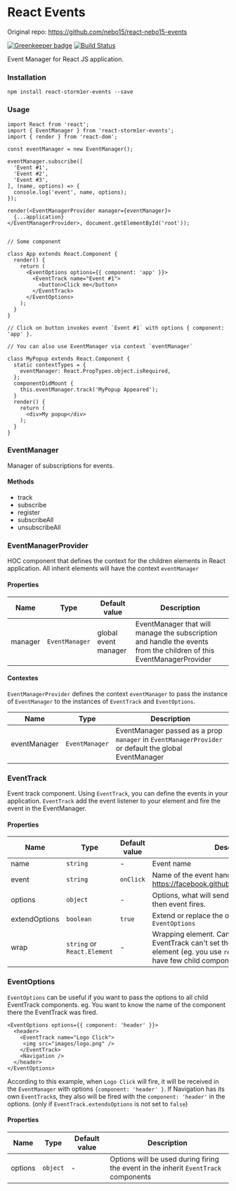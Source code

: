 # React Events

Original repo: https://github.com/nebo15/react-nebo15-events

[![Greenkeeper badge](https://badges.greenkeeper.io/Nebo15/react-storm1er-events.svg)](https://greenkeeper.io/)
[![Build Status](https://travis-ci.org/Nebo15/react-storm1er-events.svg?branch=master)](https://travis-ci.org/Nebo15/react-storm1er-events)

Event Manager for React JS application.

### Installation

```
npm install react-storm1er-events --save
```

### Usage

```
import React from 'react';
import { EventManager } from 'react-storm1er-events';
import { render } from 'react-dom';

const eventManager = new EventManager();

eventManager.subscribe([
  'Event #1',
  'Event #2',
  'Event #3',
], (name, options) => {
  console.log('event', name, options);
});

render(<EventManagerProvider manager={eventManager}>
  {...application}
</EventManagerProvider>, document.getElementById('root'));


// Some component

class App extends React.Component {
  render() {
    return (
      <EventOptions options={{ component: 'app' }}>
        <EventTrack name="Event #1">
          <button>Click me</button>
        </EventTrack>
      </EventOptions>
    );
  }
}

// Click on button invokes event `Event #1` with options { component: 'app' }.

// You can also use EventManager via context `eventManager`

class MyPopup extends React.Component {
  static contextTypes = {
    eventManager: React.PropTypes.object.isRequired,
  };
  componentDidMount {
    this.eventManager.track('MyPopup Appeared');
  }
  render() {
    return (
      <div>My popup</div>
    );
  }
}

```

### EventManager

Manager of subscriptions for events.

#### Methods

- track
- subscribe
- register
- subscribeAll
- unsubscribeAll

### EventManagerProvider

HOC component that defines the context for the children elements in React application. All inherit elements will have the context `eventManager`

#### Properties

| Name | Type | Default value | Description |
| - | - | - | - |
| manager | `EventManager` | global event manager | EventManager that will manage the subscription and handle the events from the children of this EventManagerProvider |

#### Contextes

`EventManagerProvider` defines the context `eventManager` to pass the instance of `EventManager` to the instances of `EventTrack` and `EventOptions`.

| Name | Type | Description |
| - | - | - |
| eventManager | `EventManager` | EventManager passed as a prop `manager` in `EventManagerProvider` or default the global EventManager |

### EventTrack

Event track component. Using `EventTrack`, you can define the events in your application. `EventTrack` add the event listener to your element and fire the event in the EventManager.

#### Properties

| Name | Type | Default value | Description |
| - | - | - | - |
| name | `string` | - | Event name |
| event | `string` | `onClick` | Name of the event handler. According to this doc: https://facebook.github.io/react/docs/events.html |
| options | `object` | - | Options, what will sended to the eventManager then event fires. |
| extendOptions | `boolean` | `true` | Extend or replace the options from parent `EventOptions` |
| wrap | `string` or `React.Element` | - | Wrapping element. Can be useful when EventTrack can't set the event handler to the element (eg. you use `recompose/pure`) or if you have few child components. |

### EventOptions

`EventOptions` can be useful if you want to pass the options to all child EventTrack components. eg. You want to know the name of the component there the EventTrack was fired.

```
<EventOptions options={{ component: 'header' }}>
  <header>
    <EventTrack name="Logo Click">
     <img src="images/logo.png" />
    </EventTrack>
    <Navigation />
  </header>
</EventOptions>
```

According to this example, when `Logo Click` will fire, it will be received in the `EventManager` with options `{component: 'header' }`. If Navigation has its own `EventTrack`s, they also will be fired with the `component: 'header'` in the options.
(only if `EventTrack.extendsOptions` is not set to `false`)

#### Properties

| Name | Type | Default value | Description |
| - | - | - | - |
| options | `object` | - | Options will be used during firing the event in the inherit `EventTrack` components |

